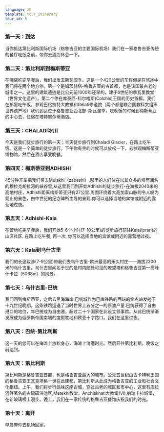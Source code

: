 ```yaml
---
language: zh
template: tour_itinerary
tour_id: 5
---
```

### 第一天：到达


当你抵达第比利斯国际机场（格鲁吉亚的主要国际机场）我们在一家格鲁吉亚传统的餐厅吃饭之前，带你去酒店休息一下。

### 第二天：第比利斯到梅斯蒂亚


在酒店吃完早餐后，我们出发去斯瓦涅季。这是一个420公里的车程但是在旅途中我们将在两个地方停。第一个是姆茨赫塔-格鲁吉亚的古首都，也是该国最古老的城市之一。这里的建筑遗迹是比公元前1000年还早的，建于6世纪的季瓦里教堂（世界文化遗产）。第二个停在库泰西-科尔喀斯(Colchis)王国的历史首都。我们在那里吃午饭，参观巴格拉特大教堂和Gelati修道院（两个都是联合国教科文组织世界遗产地）我们到达位于格鲁吉亚西北部-斯瓦涅季，吃晚饭的时候到梅斯蒂亚的中心去，住宿在塔特努尔蒂酒店。

### 第三天：CHALADI冰川


今天是我们徒步旅行的第一天；半天徒步旅行到Chaladi Glacier，在路上吃午饭。这是一个简单的徒步旅行。下午你有空的时候可以放松一下，去参观梅斯蒂亚博物馆，然后在酒店享受晚餐。

### 第四天：梅斯蒂亚到ADHISHI

45分钟开车把我们带去Mulakhi（zabeshi）,那里的人们住在以其众多的塔而闻名的穆拉克胡拉河的峡谷里,从这里我们到开始Adhishi的徒步旅行-在海拔2040米的高地村庄，Adhishi距离梅斯蒂亚只有27公里.周围环绕着大高加索山脉的令人叹为观止的景色，由中世纪的纪念碑所主导的景观.你可以选择当地的宾馆或附近的露营地过夜。

### 第五天：Adhishi-Kala


在营地吃完早餐后，我们开始5-6个小时(7-10公里)的徒步旅行前往Kala(Iprari)的山区社区.
在路上吃午餐, 再一次, 你可以选择当地的宾馆或附近的露营地过夜。

### 第六天：Kala到乌什古里


我们的长途跋涉(7-9公里)带我们去乌什古里-欧洲最高的永久村庄——海拔2200米的乌什古里。乌什古里闻名于世的是村内随处可见的瞭望塔和格鲁吉亚第一高峰什卡拉（5068m）的风景。

### 第七天：乌什古里-巴统


我们回到梅斯蒂亚，之后去黑海海岸.巴统城作为巴库铁路的西端的终点站发迹于十九世纪晚期，这条铁路运送了当时世界上五分之一的原油产量.巴统获得了自由港口的地位，年巴统成为自由港，超过二十个国家在此设立领事馆。从此巴统渐渐发展成为俄罗斯帝国南端的度假胜地和欧亚十字路口。我们在这里过夜。
### 第八天：巴统-第比利斯


这一天的您可以在海滩上放松身心，海滩上消磨时光。然后开往第比利斯，晚饭之前达到。

### 第九天：第比利斯


第比利斯是格鲁吉亚首都，也是格鲁吉亚最大的城市。公元五世纪由古卡特利王国的格鲁吉亚王瓦克坦格一世在此建都，第比利斯从此成为格鲁吉亚的工业和社会文化枢纽。上午，我们将步行品味这座古城，穿过古老的城区和市中心，这里有库拉河畔著名的古硫磺浴池区,Metekhi教堂，Anchiskhati大教堂(VI),纳瑞卡拉城堡，在新玻璃桥上漫步。晚上，我们在一家传统的格鲁吉亚餐馆庆祝我们的时光。

### 第十天：离开


早晨带你去机场回家。
